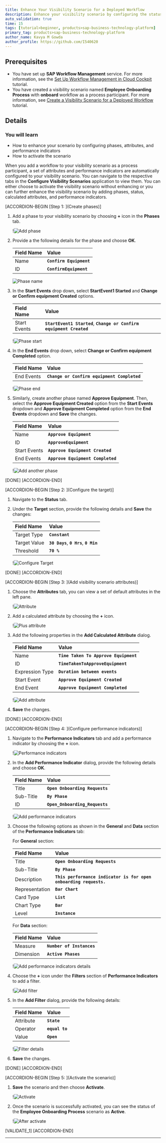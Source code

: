 ```yaml
---
title: Enhance Your Visibility Scenario for a Deployed Workflow
description: Enhance your visibility scenario by configuring the status, phases, performance indicators, and attributes for the workflow added to track and analyze the business process.
auto_validation: true
time: 15
tags: [tutorial>beginner, products>sap-business-technology-platform]
primary_tag: products>sap-business-technology-platform
author_name: Kavya M Gowda
author_profile: https://github.com/I540620
---
```


## Prerequisites
- You have set up **SAP Workflow Management** service. For more information, see the [Set Up Workflow Management in Cloud Cockpit](cp-starter-ibpm-employeeonboarding-1-setup) tutorial.
- You have created a visibility scenario named **Employee Onboarding Process** with **onboard** workflow as a process participant. For more information, see [Create a Visibility Scenario for a Deployed Workflow](cp-cf-processvisibility-model-configscenario) tutorial.

## Details
### You will learn
-	How to enhance your scenario by configuring phases, attributes, and performance indicators
-	How to activate the scenario

When you add a workflow to your visibility scenario as a process participant, a set of attributes and performance indicators are automatically configured to your visibility scenario. You can navigate to the respective tabs in the **Configure Visibility Scenarios** application to view them. You can either choose to activate the visibility scenario without enhancing or you can further enhance the visibility scenario by adding phases, status, calculated attributes, and performance indicators.

[ACCORDION-BEGIN [Step 1: ](Create phases)]
1. Add a phase to your visibility scenario by choosing **+** icon in the **Phases** tab.

    !![Add phase](Config-Step2-addphase1.png)

2. Provide a the following details for the phase and choose **OK**.

    |  Field Name     | Value
    |  :------------- | :-------------
    | Name   | **`Confirm Equipment`**
    | ID     | **`ConfirmEquipment`**

    ![Phase name](phase-name.png)

3. In the **Start Events** drop down, select **StartEvent1 Started** and **Change or Confirm equipment Created** options.

    Field Name     | Value
    |  :------------- | :-------------
    |  Start Events   | **`StartEvent1 Started`**, **`Change or Confirm equipment Created`**

    !![Phase start](Config-Step2-addphase1details.png)

4. In the **End Events** drop down, select **Change or Confirm equipment Completed** option.

    Field Name     | Value
    |  :------------- | :-------------
    |  End Events     | **`Change or Confirm equipment Completed`**

    !![Phase end](Config-Step2-addphase1details2.png)

5. Similarly, create another phase named **Approve Equipment**. Then, select the **Approve Equipment Created** option from the **Start Events** dropdown and **Approve Equipment Completed** option from the **End Events** dropdown and **Save** the changes.

    |  Field Name     | Value
    |  :------------- | :-------------
    | Name         | **`Approve Equipment`**
    | ID           | **`ApproveEquipment`**
    | Start Events | **`Approve Equipment Created`**
    | End Events    | **`Approve Equipment Completed`**

    !![Add another phase](Config-Step2-addphase2.png)

[DONE]
[ACCORDION-END]

[ACCORDION-BEGIN [Step 2: ](Configure the target)]

1. Navigate to the **Status** tab.

2. Under the **Target** section, provide the following details and **Save** the changes:

    |  Field Name     | Value
    |  :------------- | :-------------
    | Target Type     | **`Constant`**
    | Target Value    | **`30 Days`**, **`0 Hrs`**, **`0 Min`**
    | Threshold       | **`70 %`**

    !![Configure Target](Config-Step3-target.png)

[DONE]
[ACCORDION-END]

[ACCORDION-BEGIN [Step 3: ](Add visibility scenario attributes)]
1. Choose the **Attributes** tab, you can view a set of default attributes in the left pane.

    !![Attribute](Config-Step3-attributes.png)

2. Add a calculated attribute by choosing the **+** icon.

    !![Plus attribute](Config-Step3-addattributes.png)

3. Add the following properties in the **Add Calculated Attribute** dialog.

    |  Field Name     | Value
    |  :------------- | :-------------
    | Name            | **`Time Taken To Approve Equipment`**
    | ID              | **`TimeTakenToApproveEquipment`**
    | Expression Type | **`Duration between events`**
    | Start Event     | **`Approve Equipment Created`**
    | End Event       | **`Approve Equipment Completed`**

    !![Add attribute](Config-Step3-attributes2.png)

4. **Save** the changes.

[DONE]
[ACCORDION-END]

[ACCORDION-BEGIN [Step 4: ](Configure performance indicators)]

1. Navigate to the **Performance Indicators** tab and add a performance indicator by choosing the **+** icon.

    !![Performance indicators](config-Step4-addPF.png)

2. In the **Add Performance Indicator** dialog, provide the following details and choose **OK**.

    |  Field Name     | Value
    |  :------------- | :-------------
    | Title           | **`Open Onboarding Requests`**
    | Sub-Title       | **`By Phase`**
    | ID              | **`Open_Onboarding_Requests`**

    !![Add performance indicators](Add-PP.PNG)

3. Choose the following options as shown in the **General** and **Data** section of the **Performance Indicators** tab:

    For **General** section:

    |  Field Name     | Value
    |  :------------- | :-------------
    | Title           | **`Open Onboarding Requests`**
    | Sub-Title       | **`By Phase`**
    | Description     | **`This performance indicator is for open onboarding requests.`**
    | Representation  | **`Bar Chart`**
    | Card Type       | **`List`**
    | Chart Type      | **`Bar`**
    | Level           | **`Instance`**

    For **Data** section:

    |  Field Name     | Value
    |  :------------- | :-------------
    | Measure         | **`Number of Instances`**
    | Dimension       | **`Active Phases`**

    !![Add performance indicators details](config-Step4-addPFdetails.png)

4. Choose the **+** icon under the **Filters** section of **Performance Indicators** to add a filter.

    !![Add filter](config-Step4-addPFfilter.png)

5. In the **Add Filter** dialog, provide the following details:

    |  Field Name     | Value
    |  :------------- | :-------------
    | Attribute       | **`State`**
    | Operator        | **`equal to`**
    | Value           | **`Open`**

    !![Filter details](config-Step4-addPFfilter2.png)

6. **Save** the changes.

[DONE]
[ACCORDION-END]

[ACCORDION-BEGIN [Step 5: ](Activate the scenario)]

1. **Save** the scenario and then choose **Activate**.

    !![Activate](config-Step5-activate.png)

2. Once the scenario is successfully activated, you can see the status of the **Employee Onboarding Process** scenario as **Active**.

    !![After activate](config-Step5-active.png)

[VALIDATE_1]
[ACCORDION-END]

---
